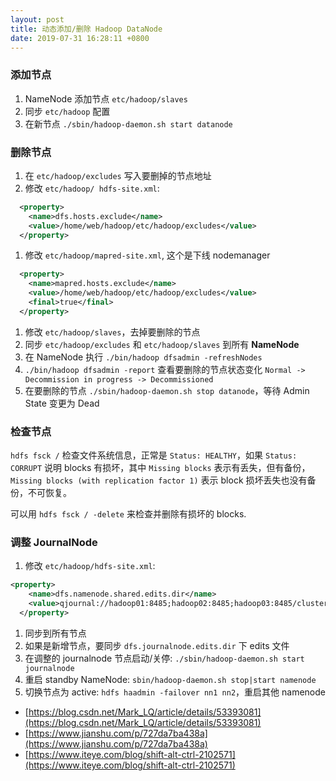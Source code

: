 ```yaml
---
layout: post
title: 动态添加/删除 Hadoop DataNode
date: 2019-07-31 16:28:11 +0800
---
```


### 添加节点

1. NameNode 添加节点 `etc/hadoop/slaves`
1. 同步 `etc/hadoop` 配置
1. 在新节点 `./sbin/hadoop-daemon.sh start datanode`

### 删除节点

1. 在 `etc/hadoop/excludes` 写入要删掉的节点地址
2. 修改 `etc/hadoop/ hdfs-site.xml`:

```xml
  <property>
    <name>dfs.hosts.exclude</name>
    <value>/home/web/hadoop/etc/hadoop/excludes</value>
  </property>
```

1. 修改 `etc/hadoop/mapred-site.xml`, 这个是下线 nodemanager

```xml
  <property>
    <name>mapred.hosts.exclude</name>
    <value>/home/web/hadoop/etc/hadoop/excludes</value>
    <final>true</final>
  </property>
```

1. 修改 `etc/hadoop/slaves`，去掉要删除的节点
1. 同步 `etc/hadoop/excludes` 和 `etc/hadoop/slaves` 到所有 **NameNode**
1. 在 NameNode 执行 `./bin/hadoop dfsadmin -refreshNodes`
1. `./bin/hadoop dfsadmin -report` 查看要删除的节点状态变化 `Normal -> Decommission in progress -> Decommissioned`
1. 在要删除的节点 `./sbin/hadoop-daemon.sh stop datanode`，等待 Admin State 变更为 Dead

### 检查节点

`hdfs fsck /` 检查文件系统信息，正常是 `Status: HEALTHY`，如果 `Status: CORRUPT` 说明 blocks 有损坏，其中 `Missing blocks` 表示有丢失，但有备份，`Missing blocks (with replication factor 1)` 表示 block 损坏丢失也没有备份，不可恢复。

可以用 `hdfs fsck / -delete` 来检查并删除有损坏的 blocks.

### 调整 JournalNode

1. 修改 `etc/hadoop/hdfs-site.xml`:

```xml
<property>
    <name>dfs.namenode.shared.edits.dir</name>
    <value>qjournal://hadoop01:8485;hadoop02:8485;hadoop03:8485/cluster</value>
  </property>
```

1. 同步到所有节点
2. 如果是新增节点，要同步 `dfs.journalnode.edits.dir` 下 edits 文件
3. 在调整的 journalnode 节点启动/关停: `./sbin/hadoop-daemon.sh start journalnode`
4. 重启 standby NameNode: `sbin/hadoop-daemon.sh stop|start namenode`
5. 切换节点为 active: `hdfs haadmin -failover nn1 nn2`，重启其他 namenode

- [https://blog.csdn.net/Mark_LQ/article/details/53393081](https://blog.csdn.net/Mark_LQ/article/details/53393081)
- [https://www.jianshu.com/p/727da7ba438a](https://www.jianshu.com/p/727da7ba438a)
- [https://www.iteye.com/blog/shift-alt-ctrl-2102571](https://www.iteye.com/blog/shift-alt-ctrl-2102571)

